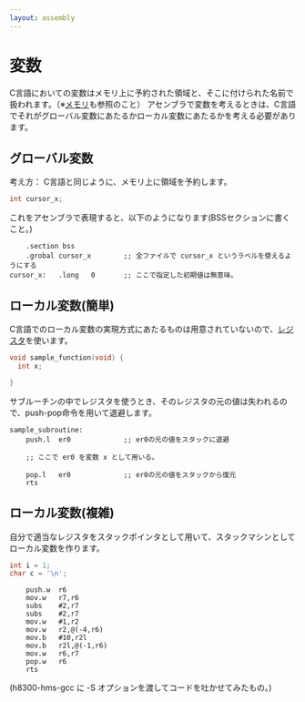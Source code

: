 ```yaml
---
layout: assembly
---
```

# 変数
C言語においての変数はメモリ上に予約された領域と、そこに付けられた名前で扱われます。（※[メモリ](memory.html)も参照のこと）
アセンブラで変数を考えるときは、C言語でそれがグローバル変数にあたるかローカル変数にあたるかを考える必要があります。

## グローバル変数
考え方： C言語と同じように、メモリ上に領域を予約します。

```C
int cursor_x;
```

これをアセンブラで表現すると、以下のようになります(BSSセクションに書くこと。)

```ASM
    .section bss
    .grobal cursor_x        ;; 全ファイルで cursor_x というラベルを使えるようにする
cursor_x:   .long   0       ;; ここで指定した初期値は無意味。
```

## ローカル変数(簡単)
C言語でのローカル変数の実現方式にあたるものは用意されていないので、[レジスタ](../essence/register)を使います。

```C
void sample_function(void) {
  int x;

}
```

サブルーチンの中でレジスタを使うとき、そのレジスタの元の値は失われるので、push-pop命令を用いて退避します。

```ASM
sample_subroutine:
    push.l  er0             ;; er0の元の値をスタックに退避

    ;; ここで er0 を変数 x として用いる。

    pop.l   er0             ;; er0の元の値をスタックから復元
    rts
```

## ローカル変数(複雑)
自分で適当なレジスタをスタックポインタとして用いて、スタックマシンとしてローカル変数を作ります。

```C
int i = 1;
char c = '\n';
```

```ASM
    push.w  r6
    mov.w   r7,r6
    subs    #2,r7
    subs    #2,r7
    mov.w   #1,r2
    mov.w   r2,@(-4,r6)
    mov.b   #10,r2l
    mov.b   r2l,@(-1,r6)
    mov.w   r6,r7
    pop.w   r6
    rts
```

(h8300-hms-gcc に -S オプションを渡してコードを吐かせてみたもの。)